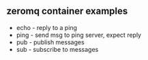 ## zeromq container examples

  * echo - reply to a ping 
  * ping - send msg to ping server, expect reply
  * pub  - publish messages
  * sub  - subscribe to messages
